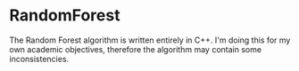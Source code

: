 # RandomForest

The Random Forest algorithm is written entirely in C++. I'm doing this for my own academic objectives, therefore the algorithm may contain some inconsistencies.
